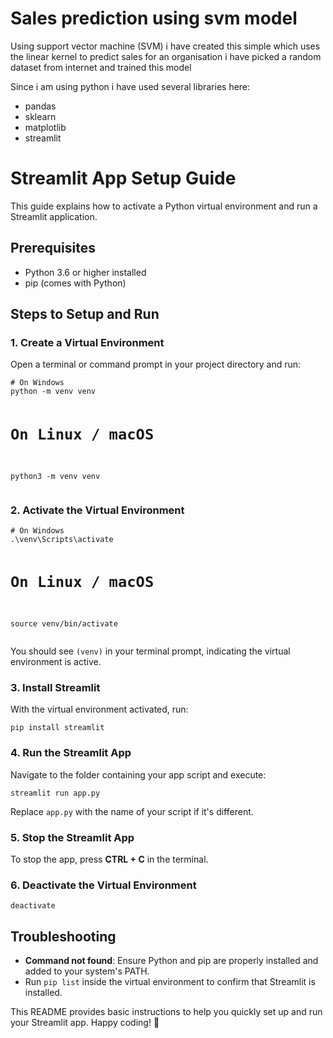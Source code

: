 <h1> Sales prediction using svm model </h1>
<p>
   Using support vector machine (SVM) i have created this simple which uses the linear kernel to predict sales for an organisation
   i have picked a random dataset from internet and trained this model

</p>
<p>
Since i am using python i have used several libraries here:
 <ul>
            <li>pandas</li>
            <li>sklearn</li>
            <li>matplotlib</li>
            <li>streamlit</li>
 
 </ul>

</p>
<!DOCTYPE html>
<html lang="en">
<head>
  <meta charset="UTF-8">
  <meta name="viewport" content="width=device-width, initial-scale=1.0">
  <title>Streamlit App Setup Guide</title>
</head>
<body>
  <h1>Streamlit App Setup Guide</h1>
  <p>This guide explains how to activate a Python virtual environment and run a Streamlit application.</p>

  <h2>Prerequisites</h2>
  <ul>
    <li>Python 3.6 or higher installed</li>
    <li>pip (comes with Python)</li>
  </ul>

  <h2>Steps to Setup and Run</h2>

  <h3>1. Create a Virtual Environment</h3>
  <p>Open a terminal or command prompt in your project directory and run:</p>
  <pre>
<code># On Windows
python -m venv venv

# On Linux / macOS
python3 -m venv venv</code>
  </pre>

  <h3>2. Activate the Virtual Environment</h3>
  <pre>
<code># On Windows
.\venv\Scripts\activate

# On Linux / macOS
source venv/bin/activate</code>
  </pre>
  <p>You should see <code>(venv)</code> in your terminal prompt, indicating the virtual environment is active.</p>

  <h3>3. Install Streamlit</h3>
  <p>With the virtual environment activated, run:</p>
  <pre><code>pip install streamlit</code></pre>

  <h3>4. Run the Streamlit App</h3>
  <p>Navigate to the folder containing your app script and execute:</p>
  <pre><code>streamlit run app.py</code></pre>
  <p>Replace <code>app.py</code> with the name of your script if it's different.</p>

  <h3>5. Stop the Streamlit App</h3>
  <p>To stop the app, press <strong>CTRL + C</strong> in the terminal.</p>

  <h3>6. Deactivate the Virtual Environment</h3>
  <pre><code>deactivate</code></pre>

  <h2>Troubleshooting</h2>
  <ul>
    <li><strong>Command not found</strong>: Ensure Python and pip are properly installed and added to your system's PATH.</li>
    <li>Run <code>pip list</code> inside the virtual environment to confirm that Streamlit is installed.</li>
  </ul>

  <p>This README provides basic instructions to help you quickly set up and run your Streamlit app. Happy coding! 🎉</p>
</body>
</html>
